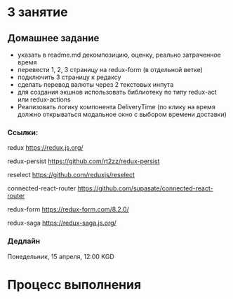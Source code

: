 # 3 занятие

## Домашнее задание

- указать в readme.md декомпозицию, оценку, реально затраченное время
- перевести 1, 2, 3 страницу на redux-form (в отдельной ветке)
- подключить 3 страницу к редаксу
- сделать перевод валюты через 2 текстовых инпута
- для создания экшнов использовать библиотеку по типу redux-act или redux-actions
- Реализовать логику компонента DeliveryTime (по клику на время должно открываться модальное окно с выбором времени доставки)


### Ссылки:

redux https://redux.js.org/

redux-persist https://github.com/rt2zz/redux-persist

reselect https://github.com/reduxjs/reselect

connected-react-router https://github.com/supasate/connected-react-router

redux-form https://redux-form.com/8.2.0/

redux-saga https://redux-saga.js.org/

### Дедлайн

Понедельник, 15 апреля, 12:00 KGD

# Процесс выполнения
